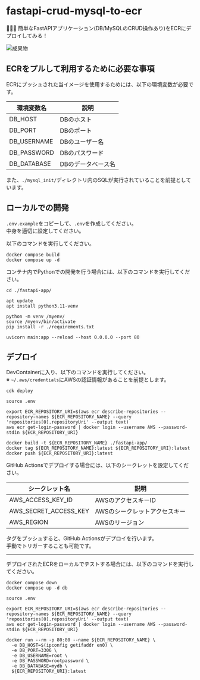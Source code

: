 # fastapi-crud-mysql-to-ecr

🎑🎑🎑 簡単なFastAPIアプリケーション(DB/MySQLのCRUD操作あり)をECRにデプロイしてみる！  

![成果物](./fruit.gif)  

## ECRをプルして利用するために必要な事項

ECRにプッシュされた当イメージを使用するためには、以下の環境変数が必要です。  

| 環境変数名 | 説明 |
| --- | --- |
| DB_HOST | DBのホスト |
| DB_PORT | DBのポート |
| DB_USERNAME | DBのユーザー名 |
| DB_PASSWORD | DBのパスワード |
| DB_DATABASE | DBのデータベース名 |

また、`./mysql_init/`ディレクトリ内のSQLが実行されていることを前提としています。  

## ローカルでの開発

`.env.example`をコピーして、`.env`を作成してください。  
中身を適切に設定してください。  

以下のコマンドを実行してください。  

```shell
docker compose build
docker compose up -d
```

コンテナ内でPythonでの開発を行う場合には、以下のコマンドを実行してください。  

```shell
cd ./fastapi-app/

apt update
apt install python3.11-venv

python -m venv /myenv/
source /myenv/bin/activate
pip install -r ./requirements.txt

uvicorn main:app --reload --host 0.0.0.0 --port 80
```

## デプロイ

DevContainerに入り、以下のコマンドを実行してください。  
※ `~/.aws/credentials`にAWSの認証情報があることを前提とします。  

```shell
cdk deploy

source .env

export ECR_REPOSITORY_URI=$(aws ecr describe-repositories --repository-names ${ECR_REPOSITORY_NAME} --query 'repositories[0].repositoryUri' --output text)
aws ecr get-login-password | docker login --username AWS --password-stdin ${ECR_REPOSITORY_URI}

docker build -t ${ECR_REPOSITORY_NAME} ./fastapi-app/
docker tag ${ECR_REPOSITORY_NAME}:latest ${ECR_REPOSITORY_URI}:latest
docker push ${ECR_REPOSITORY_URI}:latest
```

GitHub Actionsでデプロイする場合には、以下のシークレットを設定してください。  

| シークレット名 | 説明 |
| --- | --- |
| AWS_ACCESS_KEY_ID | AWSのアクセスキーID |
| AWS_SECRET_ACCESS_KEY | AWSのシークレットアクセスキー |
| AWS_REGION | AWSのリージョン |

タグをプッシュすると、GitHub Actionsがデプロイを行います。  
手動でトリガーすることも可能です。  

---

デプロイされたECRをローカルでテストする場合には、以下のコマンドを実行してください。  

```shell
docker compose down
docker compose up -d db

source .env

export ECR_REPOSITORY_URI=$(aws ecr describe-repositories --repository-names ${ECR_REPOSITORY_NAME} --query 'repositories[0].repositoryUri' --output text)
aws ecr get-login-password | docker login --username AWS --password-stdin ${ECR_REPOSITORY_URI}

docker run --rm -p 80:80 --name ${ECR_REPOSITORY_NAME} \
  -e DB_HOST=$(ipconfig getifaddr en0) \
  -e DB_PORT=3306 \
  -e DB_USERNAME=root \
  -e DB_PASSWORD=rootpassword \
  -e DB_DATABASE=mydb \
  ${ECR_REPOSITORY_URI}:latest
```
